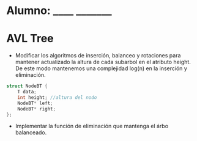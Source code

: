 # Alumno: ____   _______

# AVL Tree

- Modificar los algoritmos de inserción, balanceo y rotaciones para mantener actualizado la altura de cada subarbol en el atributo height. De este modo mantenemos una complejidad log(n) en la inserción y eliminación.

```c++
struct NodeBT {
    T data;
    int height; //altura del nodo
    NodeBT* left; 
    NodeBT* right; 
};
```

- Implementar la función de eliminación que mantenga el árbo balanceado.

